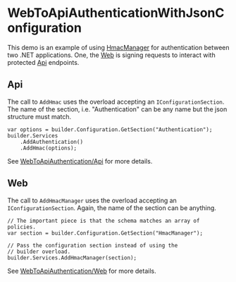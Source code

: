 
# WebToApiAuthenticationWithJsonConfiguration

This demo is an example of using [HmacManager](../../README.md) for authentication between two .NET applications. One, the [Web](Web) is signing requests to interact with protected [Api](Api) endpoints.

## Api

The call to `AddHmac` uses the overload accepting an `IConfigurationSection`. The name of the section, i.e. "Authentication" can be any name but the json structure must match.

    var options = builder.Configuration.GetSection("Authentication");
    builder.Services
        .AddAuthentication()
        .AddHmac(options);

See [WebToApiAuthentication/Api](../WebToApiAuthentication/Api/README.md) for more details.

## Web

The call to `AddHmacManager` uses the overload accepting an `IConfigurationSection`. Again, the name of the section can be anything.

    // The important piece is that the schema matches an array of policies.
    var section = builder.Configuration.GetSection("HmacManager");

    // Pass the configuration section instead of using the 
    // builder overload.
    builder.Services.AddHmacManager(section);

See [WebToApiAuthentication/Web](../WebToApiAuthentication/Web/README.md) for more details.
